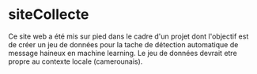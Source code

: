 # siteCollecte
Ce site web a été mis sur pied dans le cadre d'un projet dont l'objectif est de créer un jeu de données pour la tache de détection automatique de message haineux en machine learning. Le jeu de données devrait etre propre au contexte locale (camerounais). 
